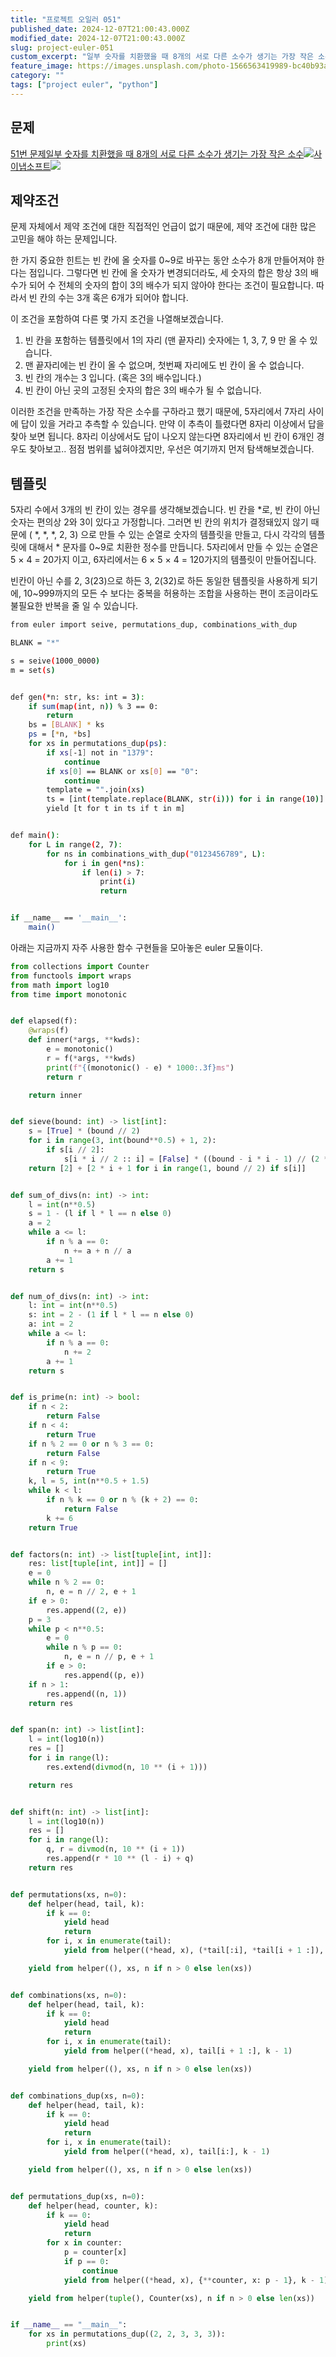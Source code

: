 ```yaml
---
title: "프로젝트 오일러 051"
published_date: 2024-12-07T21:00:43.000Z
modified_date: 2024-12-07T21:00:43.000Z
slug: project-euler-051
custom_excerpt: "일부 숫자를 치환했을 때 8개의 서로 다른 소수가 생기는 가장 작은 소수"
feature_image: https://images.unsplash.com/photo-1566563419989-bc40b93a62a0?crop=entropy&cs=tinysrgb&fit=max&fm=jpg&ixid=M3wxMTc3M3wwfDF8c2VhcmNofDZ8fHNsb3R8ZW58MHx8fHwxNzMzMjM1NDI4fDA&ixlib=rb-4.0.3&q=80&w=2000
category: ""
tags: ["project euler", "python"]
---
```


## 문제

[51번 문제일부 숫자를 치환했을 때 8개의 서로 다른 소수가 생기는 가장 작은
소수![](/images/favicon-31_1.ico)사이냅소프트![](/images/euler_portrait-27_1.png)](https://euler.synap.co.kr/problem=51)

## 제약조건

문제 자체에서 제약 조건에 대한 직접적인 언급이 없기 때문에, 제약 조건에 대한 많은 고민을 해야 하는 문제입니다.

한 가지 중요한 힌트는 빈 칸에 올 숫자를 0~9로 바꾸는 동안 소수가 8개 만들어져야 한다는 점입니다. 그렇다면 빈 칸에 올 숫자가
변경되더라도, 세 숫자의 합은 항상 3의 배수가 되어 수 전체의 숫자의 합이 3의 배수가 되지 않아야 한다는 조건이 필요합니다. 따라서 빈
칸의 수는 3개 혹은 6개가 되어야 합니다.

이 조건을 포함하여 다른 몇 가지 조건을 나열해보겠습니다.

  1. 빈 칸을 포함하는 템플릿에서 1의 자리 (맨 끝자리) 숫자에는 1, 3, 7, 9 만 올 수 있습니다. 
  2. 맨 끝자리에는 빈 칸이 올 수 없으며, 첫번째 자리에도 빈 칸이 올 수 없습니다.
  3. 빈 칸의 개수는 3 입니다. (혹은 3의 배수입니다.)
  4. 빈 칸이 아닌 곳의 고정된 숫자의 합은 3의 배수가 될 수 없습니다. 

이러한 조건을 만족하는 가장 작은 소수를 구하라고 했기 때문에, 5자리에서 7자리 사이에 답이 있을 거라고 추측할 수 있습니다. 만약 이
추측이 틀렸다면 8자리 이상에서 답을 찾아 보면 됩니다. 8자리 이상에서도 답이 나오지 않는다면 8자리에서 빈 칸이 6개인 경우도
찾아보고.. 점점 범위를 넓혀야겠지만, 우선은 여기까지 먼저 탐색해보겠습니다.

## 템플릿

5자리 수에서 3개의 빈 칸이 있는 경우를 생각해보겠습니다. 빈 칸을 *로, 빈 칸이 아닌 숫자는 편의상 2와 3이 있다고 가정합니다.
그러면 빈 칸의 위치가 결정돼있지 않기 때문에 ( *, *, *, 2, 3) 으로 만들 수 있는 순열로 숫자의 템플릿을 만들고, 다시 각각의
템플릿에 대해서 * 문자를 0~9로 치환한 정수를 만듭니다. 5자리에서 만들 수 있는 순열은 5 × 4 = 20가지 이고, 6자리에서는 6
× 5 × 4 = 120가지의 템플릿이 만들어집니다.

빈칸이 아닌 수를 2, 3(23)으로 하든 3, 2(32)로 하든 동일한 템플릿을 사용하게 되기에, 10~999까지의 모든 수 보다는 중복을
허용하는 조합을 사용하는 편이 조금이라도 불필요한 반복을 줄 일 수 있습니다.

```bash
from euler import seive, permutations_dup, combinations_with_dup

BLANK = "*"

s = seive(1000_0000)
m = set(s)


def gen(*n: str, ks: int = 3):
    if sum(map(int, n)) % 3 == 0:
        return
    bs = [BLANK] * ks
    ps = [*n, *bs]
    for xs in permutations_dup(ps):
        if xs[-1] not in "1379":
            continue
        if xs[0] == BLANK or xs[0] == "0":
            continue
        template = "".join(xs)
        ts = [int(template.replace(BLANK, str(i))) for i in range(10)]
        yield [t for t in ts if t in m]


def main():
    for L in range(2, 7):
        for ns in combinations_with_dup("0123456789", L):
            for i in gen(*ns):
                if len(i) > 7:
                    print(i)
                    return


if __name__ == '__main__':
    main()
```
아래는 지금까지 자주 사용한 함수 구현들을 모아놓은 euler 모듈이다.

```python
from collections import Counter
from functools import wraps
from math import log10
from time import monotonic


def elapsed(f):
    @wraps(f)
    def inner(*args, **kwds):
        e = monotonic()
        r = f(*args, **kwds)
        print(f"{(monotonic() - e) * 1000:.3f}ms")
        return r

    return inner


def sieve(bound: int) -> list[int]:
    s = [True] * (bound // 2)
    for i in range(3, int(bound**0.5) + 1, 2):
        if s[i // 2]:
            s[i * i // 2 :: i] = [False] * ((bound - i * i - 1) // (2 * i) + 1)
    return [2] + [2 * i + 1 for i in range(1, bound // 2) if s[i]]


def sum_of_divs(n: int) -> int:
    l = int(n**0.5)
    s = 1 - (l if l * l == n else 0)
    a = 2
    while a <= l:
        if n % a == 0:
            n += a + n // a
        a += 1
    return s


def num_of_divs(n: int) -> int:
    l: int = int(n**0.5)
    s: int = 2 - (1 if l * l == n else 0)
    a: int = 2
    while a <= l:
        if n % a == 0:
            n += 2
        a += 1
    return s


def is_prime(n: int) -> bool:
    if n < 2:
        return False
    if n < 4:
        return True
    if n % 2 == 0 or n % 3 == 0:
        return False
    if n < 9:
        return True
    k, l = 5, int(n**0.5 + 1.5)
    while k < l:
        if n % k == 0 or n % (k + 2) == 0:
            return False
        k += 6
    return True


def factors(n: int) -> list[tuple[int, int]]:
    res: list[tuple[int, int]] = []
    e = 0
    while n % 2 == 0:
        n, e = n // 2, e + 1
    if e > 0:
        res.append((2, e))
    p = 3
    while p < n**0.5:
        e = 0
        while n % p == 0:
            n, e = n // p, e + 1
        if e > 0:
            res.append((p, e))
    if n > 1:
        res.append((n, 1))
    return res


def span(n: int) -> list[int]:
    l = int(log10(n))
    res = []
    for i in range(l):
        res.extend(divmod(n, 10 ** (i + 1)))

    return res


def shift(n: int) -> list[int]:
    l = int(log10(n))
    res = []
    for i in range(l):
        q, r = divmod(n, 10 ** (i + 1))
        res.append(r * 10 ** (l - i) + q)
    return res


def permutations(xs, n=0):
    def helper(head, tail, k):
        if k == 0:
            yield head
            return
        for i, x in enumerate(tail):
            yield from helper((*head, x), (*tail[:i], *tail[i + 1 :]), k - 1)

    yield from helper((), xs, n if n > 0 else len(xs))


def combinations(xs, n=0):
    def helper(head, tail, k):
        if k == 0:
            yield head
            return
        for i, x in enumerate(tail):
            yield from helper((*head, x), tail[i + 1 :], k - 1)

    yield from helper((), xs, n if n > 0 else len(xs))


def combinations_dup(xs, n=0):
    def helper(head, tail, k):
        if k == 0:
            yield head
            return
        for i, x in enumerate(tail):
            yield from helper((*head, x), tail[i:], k - 1)

    yield from helper((), xs, n if n > 0 else len(xs))


def permutations_dup(xs, n=0):
    def helper(head, counter, k):
        if k == 0:
            yield head
            return
        for x in counter:
            p = counter[x]
            if p == 0:
                continue
            yield from helper((*head, x), {**counter, x: p - 1}, k - 1)

    yield from helper(tuple(), Counter(xs), n if n > 0 else len(xs))


if __name__ == "__main__":
    for xs in permutations_dup((2, 2, 3, 3, 3)):
        print(xs)
```